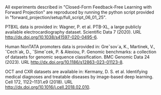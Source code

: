 All experiments described in "Closed-Form Feedback-Free Learning with Forward Projection" are reproduced by running the python script provided in "forward_projection/setup/full_script_06_01_25".

PTBXL data is provided in:
Wagner, P. et al. PTB-XL, a large publicly available electrocardiography dataset.
Scientific Data 7 (2020). URL http://dx.doi.org/10.1038/s41597-020-0495-6.

Human NonTATA promoters data is provided in:
Greˇsov´a, K., Martinek, V., ˇCech´ak, D., ˇSimeˇcek, P. & Alexiou, P. Genomic
benchmarks: a collection of datasets for genomic sequence classification. BMC
Genomic Data 24 (2023). URL http://dx.doi.org/10.1186/s12863-023-01123-8.

OCT and CXR datasets are available in:
Kermany, D. S. et al. Identifying medical diagnoses and treatable diseases by
image-based deep learning. Cell 172, 1122–1131.e9 (2018). URL http://dx.doi.org/10.1016/j.cell.2018.02.010.
